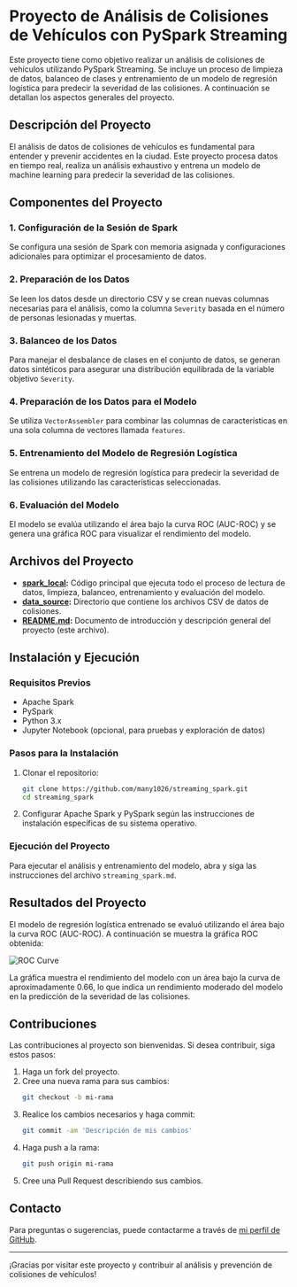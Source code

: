 # Proyecto de Análisis de Colisiones de Vehículos con PySpark Streaming

Este proyecto tiene como objetivo realizar un análisis de colisiones de vehículos utilizando PySpark Streaming. Se incluye un proceso de limpieza de datos, balanceo de clases y entrenamiento de un modelo de regresión logística para predecir la severidad de las colisiones. A continuación se detallan los aspectos generales del proyecto.

## Descripción del Proyecto

El análisis de datos de colisiones de vehículos es fundamental para entender y prevenir accidentes en la ciudad. Este proyecto procesa datos en tiempo real, realiza un análisis exhaustivo y entrena un modelo de machine learning para predecir la severidad de las colisiones.

## Componentes del Proyecto

### 1. Configuración de la Sesión de Spark

Se configura una sesión de Spark con memoria asignada y configuraciones adicionales para optimizar el procesamiento de datos.

### 2. Preparación de los Datos

Se leen los datos desde un directorio CSV y se crean nuevas columnas necesarias para el análisis, como la columna `Severity` basada en el número de personas lesionadas y muertas.

### 3. Balanceo de los Datos

Para manejar el desbalance de clases en el conjunto de datos, se generan datos sintéticos para asegurar una distribución equilibrada de la variable objetivo `Severity`.

### 4. Preparación de los Datos para el Modelo

Se utiliza `VectorAssembler` para combinar las columnas de características en una sola columna de vectores llamada `features`.

### 5. Entrenamiento del Modelo de Regresión Logística

Se entrena un modelo de regresión logística para predecir la severidad de las colisiones utilizando las características seleccionadas.

### 6. Evaluación del Modelo

El modelo se evalúa utilizando el área bajo la curva ROC (AUC-ROC) y se genera una gráfica ROC para visualizar el rendimiento del modelo.

## Archivos del Proyecto

- **[spark_local](./spark_local.md):** Código principal que ejecuta todo el proceso de lectura de datos, limpieza, balanceo, entrenamiento y evaluación del modelo.
- **[data_source](./data_source.md):** Directorio que contiene los archivos CSV de datos de colisiones.
- **[README.md](./README.md):** Documento de introducción y descripción general del proyecto (este archivo).

## Instalación y Ejecución

### Requisitos Previos

- Apache Spark
- PySpark
- Python 3.x
- Jupyter Notebook (opcional, para pruebas y exploración de datos)

### Pasos para la Instalación

1. Clonar el repositorio:
    ```bash
    git clone https://github.com/many1026/streaming_spark.git
    cd streaming_spark
    ```

2. Configurar Apache Spark y PySpark según las instrucciones de instalación específicas de su sistema operativo.

### Ejecución del Proyecto

Para ejecutar el análisis y entrenamiento del modelo, abra y siga las instrucciones del archivo `streaming_spark.md`.

## Resultados del Proyecto

El modelo de regresión logística entrenado se evaluó utilizando el área bajo la curva ROC (AUC-ROC). A continuación se muestra la gráfica ROC obtenida:

![ROC Curve](https://github.com/many1026/streaming_spark/assets/73008381/15f95caa-98f8-47b3-94ac-73e6a3bf4e10)

La gráfica muestra el rendimiento del modelo con un área bajo la curva de aproximadamente 0.66, lo que indica un rendimiento moderado del modelo en la predicción de la severidad de las colisiones.

## Contribuciones

Las contribuciones al proyecto son bienvenidas. Si desea contribuir, siga estos pasos:

1. Haga un fork del proyecto.
2. Cree una nueva rama para sus cambios:
    ```bash
    git checkout -b mi-rama
    ```
3. Realice los cambios necesarios y haga commit:
    ```bash
    git commit -am 'Descripción de mis cambios'
    ```
4. Haga push a la rama:
    ```bash
    git push origin mi-rama
    ```
5. Cree una Pull Request describiendo sus cambios.

## Contacto

Para preguntas o sugerencias, puede contactarme a través de [mi perfil de GitHub](https://github.com/many1026).

---

¡Gracias por visitar este proyecto y contribuir al análisis y prevención de colisiones de vehículos!
